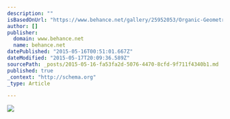 ```yaml
---
description: ""
isBasedOnUrl: "https://www.behance.net/gallery/25952053/Organic-Geometry-Part-II?sso_inbound=1"
author: []
publisher:
  domain: www.behance.net
  name: behance.net
datePublished: "2015-05-16T00:51:01.667Z"
dateModified: "2015-05-17T20:09:36.589Z"
sourcePath: _posts/2015-05-16-fa53fa2d-5076-4470-8cfd-9f711f4340b1.md
published: true
_context: "http://schema.org"
_type: Article

---
```

![](https://m1.behance.net/rendition/modules/170540191/hd/9ac7d1527fa065c8a710709c66445cf0.png)